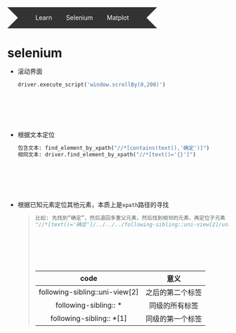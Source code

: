 <div class="ribbon">
    <a href="learn"><spann>Learn</spann></a>
    <a href="#"><spann>Selenium</spann></a>
    <a href="#"><spann>Matplot</spann></a>
</div>

<style>
*{
    margin: 0;
    padding: 0;
}
.ribbon{
    display: inline-block;
}
.ribbon::before{
    margin-top: 48px;
    content: "";
    border: 24px solid #333;
    border-left-color: transparent;
    float: left;
}
.ribbon::after{
    margin-top: 48px;
    content: "";
    border: 24px solid #333;
    border-right-color: transparent;
    float: left;
}
a{
    float: left;
    height: 96px;
    text-decoration: none;
    overflow: hidden;
}
spann{
    margin-top: 48px;
    color: #fff;
    line-height:48px;
    padding: 0 16px;
    background: #333;
    display: inline-block;
    position: relative;
    transition: all 0.3s;
}
a:hover spann{
    margin-top: 40px;
    background: #666699;
}
spann::before{
    content: "";
    position: absolute;
    top: 48px;
    left: 0;
    border-right: 8px solid #666699;
    border-bottom: 8px solid #333;
}
spann::after{
    content: "";
    position: absolute;
    top:48px;
    right: 0;
    border-left: 8px solid #666699;
    border-bottom: 8px solid #333;
}
</style>





# selenium

* 滚动界面
    ```python
    driver.execute_script('window.scrollBy(0,200)')
    ```

* 根据文本定位
    ```python
    包含文本: find_element_by_xpath("//*[contains(text(),'确定')]")
    相同文本: driver.find_element_by_xpath("//*[text()='{}']")
    ```
* 根据已知元素定位其他元素，本质上是`xpath`路径的寻找
    >  ```python
    > 比如: 先找到“确定”，然后退回多重父元素，然后找到相邻的元素，再定位子元素
    > "//*[text()='确定']/../../../following-sibling::uni-view[2]/uni-view/uni-view[2]/uni-text/span"
    > ```
    >
    >   |  code   | 意义  |
    >   |  :--:  | :--: |
    >   | following-sibling::uni-view[2]  | 之后的第二个标签 |
    >   | following-sibling:: *  | 同级的所有标签 |
    >   | following-sibling:: *[1] | 同级的第一个标签 |